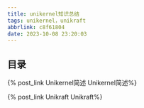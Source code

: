 ```yaml
---
title: unikernel知识总结
tags: unikernel，unikraft
abbrlink: c8f61804
date: 2023-10-08 23:20:03
---
```


## 目录

<!-- more -->

{% post_link Unikernel简述 Unikernel简述%}

{% post_link Unikraft Unikraft%}